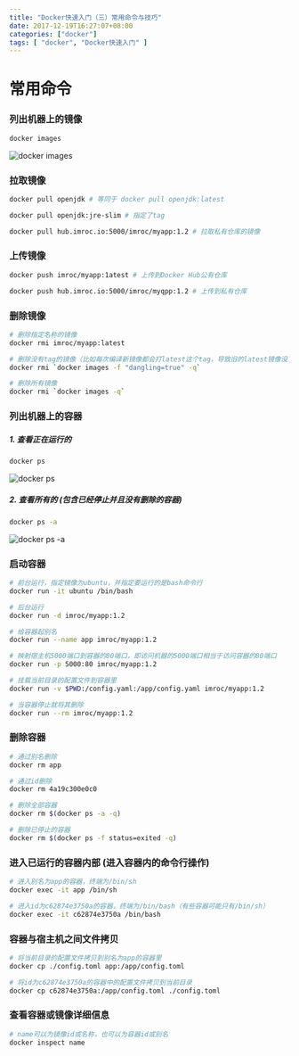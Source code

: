 ```yaml
---
title: "Docker快速入门（三）常用命令与技巧"
date: 2017-12-19T16:27:07+08:00
categories: ["docker"]
tags: [ "docker", "Docker快速入门" ]
---
```


# 常用命令
### 列出机器上的镜像
``` sh
docker images
```
![docker images](https://res.cloudinary.com/imroc/image/upload/v1513675136/blog/docker/docker-images.png)

### 拉取镜像
``` sh
docker pull openjdk # 等同于 docker pull openjdk:latest

docker pull openjdk:jre-slim # 指定了tag

docker pull hub.imroc.io:5000/imroc/myapp:1.2 # 拉取私有仓库的镜像
```
### 上传镜像
``` sh
docker push imroc/myapp:1atest # 上传到Docker Hub公有仓库

docker push hub.imroc.io:5000/imroc/myqpp:1.2 # 上传到私有仓库
```

### 删除镜像
``` sh
# 删除指定名称的镜像
docker rmi imroc/myapp:latest

# 删除没有tag的镜像（比如每次编译新镜像都会打latest这个tag，导致旧的latest镜像没了tag）
docker rmi `docker images -f "dangling=true" -q`

# 删除所有镜像
docker rmi `docker images -q`
```


### 列出机器上的容器
##### 1. 查看正在运行的
  
``` sh
docker ps
```
![docker ps](https://res.cloudinary.com/imroc/image/upload/v1513687714/blog/docker/docker-ps.png)
  
##### 2. 查看所有的 (包含已经停止并且没有删除的容器)

``` sh
docker ps -a
```
![docker ps -a](https://res.cloudinary.com/imroc/image/upload/v1513688020/blog/docker/docker-ps-a.png)
  
### 启动容器
``` sh
# 前台运行，指定镜像为ubuntu，并指定要运行的是bash命令行
docker run -it ubuntu /bin/bash 

# 后台运行
docker run -d imroc/myapp:1.2 

# 给容器起别名
docker run --name app imroc/myapp:1.2 

# 映射宿主机5000端口到容器的80端口，即访问机器的5000端口相当于访问容器的80端口
docker run -p 5000:80 imroc/myapp:1.2 

# 挂载当前目录的配置文件到容器里
docker run -v $PWD:/config.yaml:/app/config.yaml imroc/myapp:1.2 

# 当容器停止就将其删除
docker run --rm imroc/myapp:1.2
```

### 删除容器
``` sh
# 通过别名删除
docker rm app

# 通过id删除
docker rm 4a19c300e0c0

# 删除全部容器
docker rm $(docker ps -a -q)

# 删除已停止的容器
docker rm $(docker ps -f status=exited -q)
```

### 进入已运行的容器内部 (进入容器内的命令行操作)
``` sh
# 进入别名为app的容器，终端为/bin/sh
docker exec -it app /bin/sh

# 进入id为c62874e3750a的容器，终端为/bin/bash（有些容器可能只有/bin/sh）
docker exec -it c62874e3750a /bin/bash
```

### 容器与宿主机之间文件拷贝
``` sh
# 将当前目录的配置文件拷贝到别名为app的容器里
docker cp ./config.toml app:/app/config.toml

# 将id为c62874e3750a的容器中的配置文件拷贝到当前目录
docker cp c62874e3750a:/app/config.toml ./config.toml
```

### 查看容器或镜像详细信息
``` sh
# name可以为镜像id或名称，也可以为容器id或别名
docker inspect name
```
